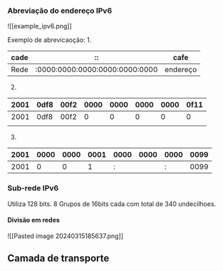 ### Abreviação do endereço IPv6

![[example_ipv6.png]]

Exemplo de abrevicaoção:
1. 

| cade | ::                             | cafe     |
| ---- | ------------------------------ | -------- |
| Rede | :0000:0000:0000:0000:0000:0000 | endereço |
2. 

| 2001 | 0df8 | 00f2 | 0000 | 0000 | 0000 | 0000 | 0f11 |
| ---- | ---- | ---- | ---- | ---- | ---- | ---- | ---- |
| 2001 | 0df8 | 00f2 | 0    | 0    | 0    | 0    | 0    |
|      |      |      |      |      |      |      |      |
3.  

| 2001 | 0000 | 0000 | 0001 | 0000 | 0000 | 0000 | 0099 |
| ---- | ---- | ---- | ---- | ---- | ---- | ---- | ---- |
| 2001 | 0    | 0    | 1    | :    |      | :    | 0099 |
### Sub-rede IPv6
Utiliza 128 bits. 8 Grupos de 16bits cada com total de 340 undecilhoes.
#### Divisão em redes
![[Pasted image 20240315185637.png]]


## Camada de transporte

